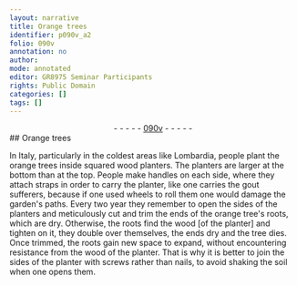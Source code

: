 ```yaml
---
layout: narrative
title: Orange trees
identifier: p090v_a2
folio: 090v
annotation: no
author:
mode: annotated
editor: GR8975 Seminar Participants
rights: Public Domain
categories: []
tags: []
---
```


 <div class="folio" align="center">- - - - - <a href="http://gallica.bnf.fr/ark:/12148/btv1b10500001g/f186.image" target="_blank">090v</a> - - - - - </div> 
## Orange trees

 
 In Italy, particularly in the coldest areas like Lombardia, people plant the orange trees inside squared wood planters. The planters are larger at the bottom than at the top. People make handles on each side, where they attach straps in order to carry the planter, like one carries the gout sufferers, because if one used wheels to roll them one would damage the garden's paths. Every two year they remember to open the sides of the planters and meticulously cut and trim the ends of the orange tree's roots, which are dry. Otherwise, the roots find the wood [of the planter] and tighten on it, they double over themselves, the ends dry and the tree dies. Once trimmed, the roots gain new space to expand, without encountering resistance from the wood of the planter. That is why it is better to join the sides of the planter with screws rather than nails, to avoid shaking the soil when one opens them. 
 